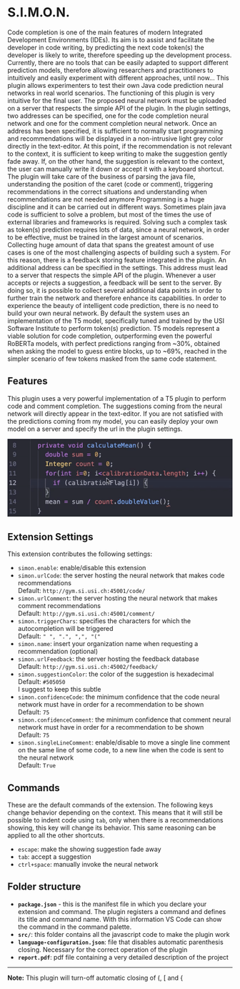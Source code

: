 # S.I.M.O.N.

Code completion is one of the main features of modern Integrated Development Environments (IDEs). Its aim is to assist and facilitate the developer in code writing, by predicting the next code token(s) the developer is likely to write, therefore speeding up the development process. Currently, there are no tools that can be easily adapted to support different prediction models, therefore allowing researchers and practitioners to intuitively and easily experiment with different approaches, until now... This plugin allows experimenters to test their own Java code prediction neural networks in real world scenarios. The functioning of this plugin is very intuitive for the final user. The proposed neural network must be uploaded on a server that respects the simple API of the plugin. In the plugin settings, two addresses can be specified, one for the code completion neural network and one for the comment completion neural network. Once an address has been specified, it is sufficient to normally start programming and recommendations will be displayed in a non-intrusive light grey color directly in the text-editor. At this point, if the recommendation is not relevant to the context, it is sufficient to keep writing to make the suggestion gently fade away. If, on the other hand, the suggestion is relevant to the context, the user can manually write it down or accept it with a keyboard shortcut. The plugin will take care of the business of parsing the java file, understanding the position of the caret (code or comment), triggering recommendations in the correct situations and understanding when recommendations are not needed anymore
Programming is a huge discipline and it can be carried out in different ways. Sometimes plain java code is sufficient to solve a problem, but most of the times the use of external libraries and frameworks is required. Solving such a complex task as token(s) prediction requires lots of data, since a neural network, in order to be effective, must be trained in the largest amount of scenarios. Collecting huge amount of data that spans the greatest amount of use cases is one of the most challenging aspects of building such a system. For this reason, there is a feedback storing feature integrated in the plugin. An additional address can be specified in the settings. This address must lead to a server that respects the simple API of the plugin. Whenever a user accepts or rejects a suggestion, a feedback will be sent to the server. By doing so, it is possible to collect several additional data points in order to further train the network and therefore enhance its capabilities.
In order to experience the beauty of intelligent code prediction, there is no need to build your own neural network. By default the system uses an implementation of the T5 model, specifically tuned and trained by the USI Software Institute to perform token(s) prediction. T5 models represent a viable solution for code completion, outperforming even the powerful RoBERTa models, with perfect predictions ranging from ~30%, obtained when asking the model to guess entire blocks, up to ~69%, reached in the simpler scenario of few tokens masked from the same code statement.

## Features
This plugin uses a very powerful implementation of a T5 plugin to perform code and comment completion. The suggestions coming from the neural network will directly appear in the text-editor.
If you are not satisfied with the predictions coming from my model, you can easily deploy your own model on a server and specify the url in the plugin settings.

![A usage scenario of the plugin](images/example.gif)


## Extension Settings
This extension contributes the following settings:

* `simon.enable`: enable/disable this extension
* `simon.urlCode`: the server hosting the neural network that makes code recommendations <br>
Default: `http://gym.si.usi.ch:45001/code/`
* `simon.urlComment`: the server hosting the neural network that makes comment recommendations <br>
Default: `http://gym.si.usi.ch:45001/comment/`
* `simon.triggerChars`: specifies the characters for which the autocompletion will be triggered <br>
Default: ` " ", ".", ",", "(" `
* `simon.name`: insert your organization name when requesting a recommendation (optional)
* `simon.urlFeedback`: the server hosting the feedback database <br>
Default: `http://gym.si.usi.ch:45002/feedback/`
* `simon.suggestionColor`: the color of the suggestion is hexadecimal <br>
Default: `#505050` <br>
I suggest to keep this subtle
* `simon.confidenceCode`: the minimum confidence that the code neural network must have in order for a recommendation to be shown <br>
Default: `75`
* `simon.confidenceComment`: the minimum confidence that comment neural network must have in order for a recommendation to be shown <br>
Default: `75`
* `simon.singleLineComment`: enable/disable to move a single line comment on the same line of some code, to a new line when the code is sent to the neural network <br>
Default: `True`

## Commands
These are the default commands of the extension. The following keys change behavior depending on the context. This means that it will still be possible to indent code using `tab`, only when there is a recommendations showing, this key will change its behavior. This same reasoning can be applied to all the other shortcuts.
* `escape`: make the showing suggestion fade away
* `tab`: accept a suggestion
* `ctrl+space`: manually invoke the neural network

## Folder structure

- **`package.json`** - this is the manifest file in which you declare your extension and command. The plugin registers a command and defines its title and command name. With this information VS Code can show the command in the command palette.
- **`src/`**: this folder contains all the javascript code to make the plugin work
- **`language-configuration.json`**: file that disables automatic parenthesis closing. Necessary for the correct operation of the plugin
- **`report.pdf`**: pdf file containing a very detailed description of the project

-----------------------------------------------------------------------------------------------------------

**Note:** This plugin will turn-off automatic closing of (, [ and {
